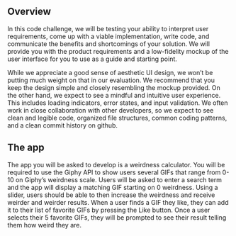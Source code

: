 ## Overview
In this code challenge, we will be testing your ability to interpret user requirements, come up with a viable implementation, write code, and communicate the benefits and shortcomings of your solution. We will provide you with the product requirements and a low-fidelity mockup of the user interface for you to use as a guide and starting point. 

While we appreciate a good sense of aesthetic UI design, we won’t be putting much weight on that in our evaluation. We recommend that you keep the design simple and closely resembling the mockup provided. On the other hand, we expect to see a mindful and intuitive user experience. This includes loading indicators, error states, and input validation. We often work in close collaboration with other developers, so we expect to see clean and legible code, organized file structures, common coding patterns, and a clean commit history on github.

## The app
The app you will be asked to develop is a weirdness calculator. You will be required to use the Giphy API to show users several GIFs that range from 0-10 on Giphy’s weirdness scale. Users will be asked to enter a search term and the app will display a matching GIF starting on 0 weirdness. Using a slider, users should be able to then increase the weirdness and receive weirder and weirder results. When a user finds a GIF they like, they can add it to their list of favorite GIFs by pressing the Like button. Once a user selects their 5 favorite GIFs, they will be prompted to see their result telling them how weird they are.
